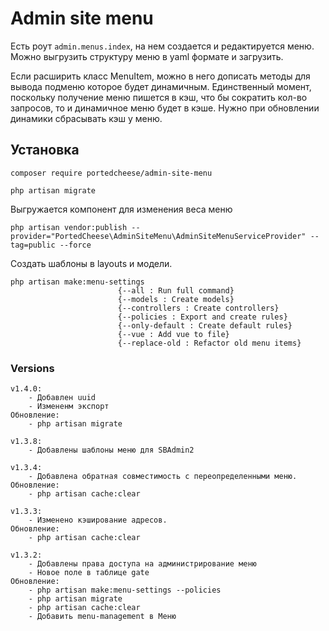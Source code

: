 # Admin site menu

Есть роут `admin.menus.index`, на нем создается и редактируется меню.
Можно выгрузить структуру меню в yaml формате и загрузить.

Если расширить класс MenuItem, можно в него дописать методы для вывода подменю которое будет динамичным. Единственный момент, поскольку получение меню пишется в кэш, что бы сократить кол-во запросов, то и динамичное меню будет в кэше. Нужно при обновлении динамики сбрасывать кэш у меню.

## Установка
`composer require portedcheese/admin-site-menu`

`php artisan migrate`

Выгружается компонент для изменения веса меню

    php artisan vendor:publish --provider="PortedCheese\AdminSiteMenu\AdminSiteMenuServiceProvider" --tag=public --force

Создать шаблоны в layouts и модели.

    php artisan make:menu-settings
                            {--all : Run full command}
                            {--models : Create models}
                            {--controllers : Create controllers}
                            {--policies : Export and create rules}
                            {--only-default : Create default rules}
                            {--vue : Add vue to file}
                            {--replace-old : Refactor old menu items}

### Versions

    v1.4.0:
        - Добавлен uuid
        - Измененм экспорт
    Обновление:
        - php artisan migrate
        
    v1.3.8:
        - Добавлены шаблоны меню для SBAdmin2
        
    v1.3.4:
        - Добавлена обратная совместимость с переопределенными меню.
    Обновление:
        - php artisan cache:clear
        
    v1.3.3:
        - Изменено кэширование адресов.
    Обновление:
        - php artisan cache:clear
        
    v1.3.2:
        - Добавлены права доступа на администрирование меню
        - Новое поле в таблице gate
    Обновление:
        - php artisan make:menu-settings --policies
        - php artisan migrate
        - php artisan cache:clear
        - Добавить menu-management в Меню